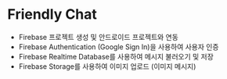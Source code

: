# Friendly Chat

- Firebase 프로젝트 생성 및 안드로이드 프로젝트와 연동
- Firebase Authentication (Google Sign In)을 사용하여 사용자 인증
- Firebase Realtime Database를 사용하여 메시지 불러오기 및 저장
- Firebase Storage를 사용하여 이미지 업로드 (이미지 메시지)